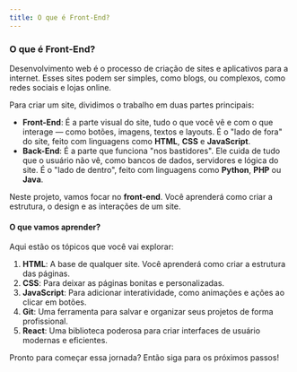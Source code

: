 ```yaml
---
title: O que é Front-End?
---
```

### O que é Front-End?

Desenvolvimento web é o processo de criação de sites e aplicativos para a internet. Esses sites podem ser simples, como blogs, ou complexos, como redes sociais e lojas online.

Para criar um site, dividimos o trabalho em duas partes principais:

- **Front-End**: É a parte visual do site, tudo o que você vê e com o que interage — como botões, imagens, textos e layouts. É o "lado de fora" do site, feito com linguagens como **HTML**, **CSS** e **JavaScript**.
- **Back-End**: É a parte que funciona "nos bastidores". Ele cuida de tudo que o usuário não vê, como bancos de dados, servidores e lógica do site. É o "lado de dentro", feito com linguagens como **Python**, **PHP** ou **Java**.

Neste projeto, vamos focar no **front-end**. Você aprenderá como criar a estrutura, o design e as interações de um site.

#### O que vamos aprender?

Aqui estão os tópicos que você vai explorar:

1. **HTML**: A base de qualquer site. Você aprenderá como criar a estrutura das páginas.
2. **CSS**: Para deixar as páginas bonitas e personalizadas.
3. **JavaScript**: Para adicionar interatividade, como animações e ações ao clicar em botões.
4. **Git**: Uma ferramenta para salvar e organizar seus projetos de forma profissional.
5. **React**: Uma biblioteca poderosa para criar interfaces de usuário modernas e eficientes.

Pronto para começar essa jornada? Então siga para os próximos passos!
